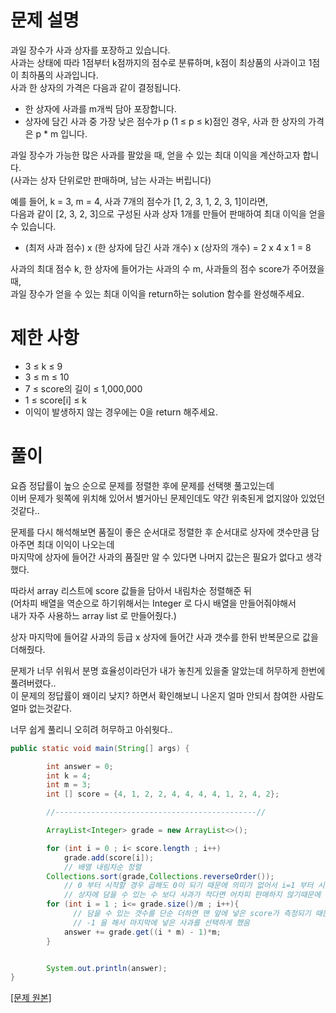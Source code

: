 # 문제 설명
과일 장수가 사과 상자를 포장하고 있습니다.  
사과는 상태에 따라 1점부터 k점까지의 점수로 분류하며, k점이 최상품의 사과이고 1점이 최하품의 사과입니다.   
사과 한 상자의 가격은 다음과 같이 결정됩니다.  

* 한 상자에 사과를 m개씩 담아 포장합니다.  
* 상자에 담긴 사과 중 가장 낮은 점수가 p (1 ≤ p ≤ k)점인 경우, 사과 한 상자의 가격은 p * m 입니다.  

과일 장수가 가능한 많은 사과를 팔았을 때, 얻을 수 있는 최대 이익을 계산하고자 합니다.  
(사과는 상자 단위로만 판매하며, 남는 사과는 버립니다)  
  
예를 들어, k = 3, m = 4, 사과 7개의 점수가 [1, 2, 3, 1, 2, 3, 1]이라면,  
다음과 같이 [2, 3, 2, 3]으로 구성된 사과 상자 1개를 만들어 판매하여 최대 이익을 얻을 수 있습니다.  

* (최저 사과 점수) x (한 상자에 담긴 사과 개수) x (상자의 개수) = 2 x 4 x 1 = 8  

사과의 최대 점수 k, 한 상자에 들어가는 사과의 수 m, 사과들의 점수 score가 주어졌을 때,   
과일 장수가 얻을 수 있는 최대 이익을 return하는 solution 함수를 완성해주세요.  
   
# 제한 사항
* 3 ≤ k ≤ 9
* 3 ≤ m ≤ 10
* 7 ≤ score의 길이 ≤ 1,000,000
* 1 ≤ score[i] ≤ k
* 이익이 발생하지 않는 경우에는 0을 return 해주세요.
   
   
# 풀이
요즘 정답률이 높으 순으로 문제를 정렬한 후에 문제를 선택햇 풀고있는데  
이버 문제가 윗쪽에 위치해 있어서 별거아닌 문제인데도 약간 위축된게 없지않아 있었던것같다..  
  
문제를 다시 해석해보면 품질이 좋은 순서대로 정렬한 후 순서대로 상자에 갯수만큼 담아주면 최대 이익이 나오는데  
마지막에 상자에 들어간 사과의 품질만 알 수 있다면 나머지 값는은 필요가 없다고 생각했다.  
  
따라서 array 리스트에 score 값들을 담아서 내림차순 정렬해준 뒤  
(어차피 배열을 역순으로 하기위해서는 Integer 로 다시 배열을 만들어줘야해서  
내가 자주 사용하느 array list 로 만들어줬다.)  
  
상자 마지막에 들어갈 사과의 등급 x 상자에 들어간 사과 갯수를 한뒤 반복문으로 값을 더해줬다.  
  
문제가 너무 쉬워서 분명 효율성이라던가 내가 놓친게 있을줄 알았는데 허무하게 한번에 풀려버렸다..  
이 문제의 정답률이 왜이리 낮지? 하면서 확인해보니 나온지 얼마 안되서 참여한 사람도 얼마 없는것같다.  
  
너무 쉽게 풀리니 오히려 허무하고 아쉬웟다..    
```java
public static void main(String[] args) {

        int answer = 0;
        int k = 4;
        int m = 3;
        int [] score = {4, 1, 2, 2, 4, 4, 4, 4, 1, 2, 4, 2};

        //---------------------------------------------//

        ArrayList<Integer> grade = new ArrayList<>();

        for (int i = 0 ; i< score.length ; i++)
            grade.add(score[i]);
            // 배열 내림차순 정렬
        Collections.sort(grade,Collections.reverseOrder());
            // 0 부터 시작할 경우 곱해도 0이 되기 때문에 의미가 없어서 i=1 부터 시작
            // 상자에 담을 수 있는 수 보다 사과가 적다면 어차피 판매하지 않기때문에 한계는 단순 나눗샘으로 정했음
        for (int i = 1 ; i<= grade.size()/m ; i++){
              // 담을 수 있는 갯수를 단순 더하면 맨 앞에 넣은 score가 측정되기 때문에
              // -1 을 해서 마지막에 넣은 사과를 선택하게 했음
            answer += grade.get((i * m) - 1)*m;
        }


        System.out.println(answer);
}
```
  
[ [문제 원본] ](https://school.programmers.co.kr/learn/courses/30/lessons/135808)

